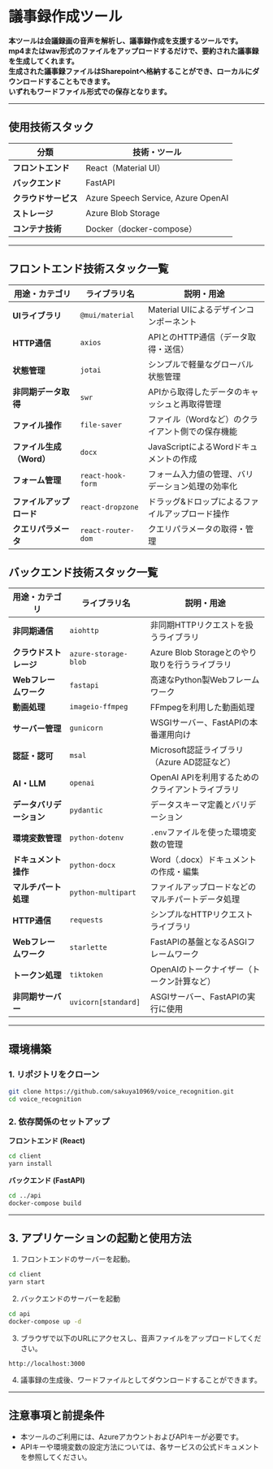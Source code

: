 # 議事録作成ツール

**本ツールは会議録画の音声を解析し、議事録作成を支援するツールです。**<br/>
**mp4またはwav形式のファイルをアップロードするだけで、要約された議事録を生成してくれます。**<br>
**生成された議事録ファイルはSharepointへ格納することができ、ローカルにダウンロードすることもできます。**<br>
**いずれもワードファイル形式での保存となります。**<br>

---

## 使用技術スタック

| **分類**         | **技術・ツール**                         |
|--------------|--------------------------------|
| **フロントエンド** | React（Material UI）        |
| **バックエンド**   | FastAPI                    |
| **クラウドサービス** | Azure Speech Service, Azure OpenAI |
| **ストレージ**     | Azure Blob Storage         |
| **コンテナ技術**   | Docker（docker-compose）   |

---

## フロントエンド技術スタック一覧

| **用途・カテゴリ**          | **ライブラリ名**           | **説明・用途**                                       |
|---------------------|--------------------|-----------------------------------------------|
| **UIライブラリ**        | `@mui/material`    | Material UIによるデザインコンポーネント               |
| **HTTP通信**           | `axios`            | APIとのHTTP通信（データ取得・送信）                   |
| **状態管理**           | `jotai`            | シンプルで軽量なグローバル状態管理                    |
| **非同期データ取得**     | `swr`              | APIから取得したデータのキャッシュと再取得管理            |
| **ファイル操作**        | `file-saver`       | ファイル（Wordなど）のクライアント側での保存機能        |
| **ファイル生成（Word）** | `docx`             | JavaScriptによるWordドキュメントの作成                |
| **フォーム管理**        | `react-hook-form`  | フォーム入力値の管理、バリデーション処理の効率化         |
| **ファイルアップロード**  | `react-dropzone`   | ドラッグ&ドロップによるファイルアップロード操作  |
| **クエリパラメータ**         | `react-router-dom` | クエリパラメータの取得・管理               |

## バックエンド技術スタック一覧

| **用途・カテゴリ**      | **ライブラリ名**         | **説明・用途**                                       |
|-------------------|------------------|-------------------------------------------|
| **非同期通信**       | `aiohttp`         | 非同期HTTPリクエストを扱うライブラリ                |
| **クラウドストレージ**   | `azure-storage-blob` | Azure Blob Storageとのやり取りを行うライブラリ      |
| **Webフレームワーク**   | `fastapi`         | 高速なPython製Webフレームワーク                    |
| **動画処理**        | `imageio-ffmpeg`  | FFmpegを利用した動画処理                        |
| **サーバー管理**     | `gunicorn`        | WSGIサーバー、FastAPIの本番運用向け                 |
| **認証・認可**       | `msal`            | Microsoft認証ライブラリ（Azure AD認証など）         |
| **AI・LLM**       | `openai`          | OpenAI APIを利用するためのクライアントライブラリ      |
| **データバリデーション** | `pydantic`        | データスキーマ定義とバリデーション                 |
| **環境変数管理**     | `python-dotenv`   | `.env`ファイルを使った環境変数の管理               |
| **ドキュメント操作**   | `python-docx`     | Word（.docx）ドキュメントの作成・編集              |
| **マルチパート処理**   | `python-multipart` | ファイルアップロードなどのマルチパートデータ処理     |
| **HTTP通信**       | `requests`        | シンプルなHTTPリクエストライブラリ                 |
| **Webフレームワーク**   | `starlette`        | FastAPIの基盤となるASGIフレームワーク               |
| **トークン処理**     | `tiktoken`        | OpenAIのトークナイザー（トークン計算など）         |
| **非同期サーバー**   | `uvicorn[standard]` | ASGIサーバー、FastAPIの実行に使用                  |

---

## 環境構築

### 1. リポジトリをクローン

```bash
git clone https://github.com/sakuya10969/voice_recognition.git
cd voice_recognition
```

### 2. 依存関係のセットアップ

**フロントエンド (React)**
```bash
cd client
yarn install
```

**バックエンド (FastAPI)**
```bash
cd ../api
docker-compose build
```

---

## 3. アプリケーションの起動と使用方法

1. フロントエンドのサーバーを起動。
```bash
cd client
yarn start
```

2. バックエンドのサーバーを起動
```bash
cd api
docker-compose up -d
```

3. ブラウザで以下のURLにアクセスし、音声ファイルをアップロードしてください。
```
http://localhost:3000
```

4. 議事録の生成後、ワードファイルとしてダウンロードすることができます。

---

## 注意事項と前提条件
- 本ツールのご利用には、AzureアカウントおよびAPIキーが必要です。
- APIキーや環境変数の設定方法については、各サービスの公式ドキュメントを参照してください。

